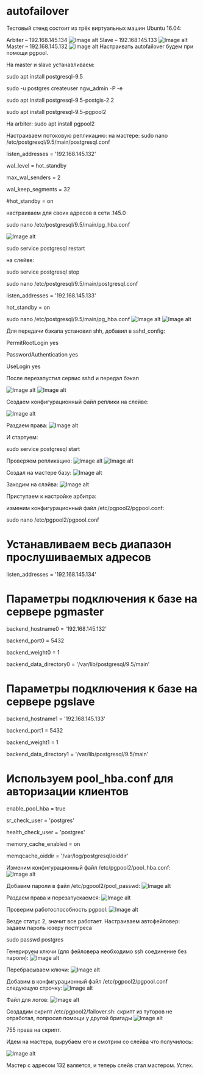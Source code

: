 # autofailover
Тестовый стенд состоит из трёх виртуальных машин Ubuntu 16.04:

Arbiter – 192.168.145.134
![Image alt](https://github.com/VashchenkoA/autofailover/raw/master/images/1.png)
Slave – 192.168.145.133
![Image alt](https://github.com/VashchenkoA/autofailover/raw/master/images/2.png)
Master – 192.168.145.132
![Image alt](https://github.com/VashchenkoA/autofailover/raw/master/images/3.png)
Настраивать autofailover будем при помощи pgpool.

На master и slave устанавливаем:

sudo apt install postgresql-9.5

sudo -u postgres createuser ngw_admin -P -e

sudo apt install postgresql-9.5-postgis-2.2

sudo apt install postgresql-9.5-pgpool2

На arbiter:
sudo apt install pgpool2

Настраиваем потоковую репликацию:
на мастере:
sudo nano /etc/postgresql/9.5/main/postgresql.conf

listen_addresses = '192.168.145.132'

wal_level = hot_standby

max_wal_senders = 2

wal_keep_segments = 32

#hot_standby = on

настраиваем для своих адресов в сети .145.0

sudo nano /etc/postgresql/9.5/main/pg_hba.conf

![Image alt](https://github.com/VashchenkoA/autofailover/raw/master/images/4.png)

sudo service postgresql restart

на слейве:

sudo service postgresql stop

sudo nano /etc/postgresql/9.5/main/postgresql.conf

listen_addresses = '192.168.145.133'

hot_standby = on

sudo nano /etc/postgresql/9.5/main/pg_hba.conf
![Image alt](https://github.com/VashchenkoA/autofailover/raw/master/images/5.png)
![Image alt](https://github.com/VashchenkoA/autofailover/raw/master/images/6.png)

Для передачи бэкапа установил shh, добавил в sshd_config:

PermitRootLogin yes

PasswordAuthentication yes

UseLogin yes

После перезапустил сервис sshd и передал бэкап

![Image alt](https://github.com/VashchenkoA/autofailover/raw/master/images/7.png)
![Image alt](https://github.com/VashchenkoA/autofailover/raw/master/images/8.png)

Создаем конфигурационный файл реплики на слейве:

![Image alt](https://github.com/VashchenkoA/autofailover/raw/master/images/9.png)

Раздаем права:
![Image alt](https://github.com/VashchenkoA/autofailover/raw/master/images/10.png)

И стартуем:

sudo service postgresql start

Проверяем репликацию:
![Image alt](https://github.com/VashchenkoA/autofailover/raw/master/images/11.png)
![Image alt](https://github.com/VashchenkoA/autofailover/raw/master/images/12.png)

Создал на мастере базу:
![Image alt](https://github.com/VashchenkoA/autofailover/raw/master/images/13.png)

Заходим на слэйва:
![Image alt](https://github.com/VashchenkoA/autofailover/raw/master/images/14.png)

Приступаем к настройке арбитра:

изменим конфигурационный файл /etc/pgpool2/pgpool.conf:

sudo nano /etc/pgpool2/pgpool.conf

# Устанавливаем весь диапазон прослушиваемых адресов

listen_addresses = '192.168.145.134'

# Параметры подключения к базе на сервере pgmaster

backend_hostname0 = '192.168.145.132'

backend_port0 = 5432

backend_weight0 = 1

backend_data_directory0 = '/var/lib/postgresql/9.5/main'

# Параметры подключения к базе на сервере pgslave

backend_hostname1 = '192.168.145.133'

backend_port1 = 5432

backend_weight1 = 1

backend_data_directory1 = '/var/lib/postgresql/9.5/main'

# Используем pool_hba.conf для авторизации клиентов

enable_pool_hba = true

sr_check_user = 'postgres'

health_check_user = 'postgres'

memory_cache_enabled = on

memqcache_oiddir = '/var/log/postgresql/oiddir'

Изменим конфигурационный файл /etc/pgpool2/pool_hba.conf:
![Image alt](https://github.com/VashchenkoA/autofailover/raw/master/images/16.png)

Добавим пароли в файл /etc/pgpool2/pool_passwd:
![Image alt](https://github.com/VashchenkoA/autofailover/raw/master/images/17.png)

Раздаем права и перезапускаемся:
![Image alt](https://github.com/VashchenkoA/autofailover/raw/master/images/18.png)

Проверим работоспособность pgpool:
![Image alt](https://github.com/VashchenkoA/autofailover/raw/master/images/19.png)

Везде статус 2, значит все работает.
Настраиваем автофейловер:
задаем пароль юзеру постгреса

sudo passwd postgres

Генерируем ключи (для фейловера необходимо ssh соединение без пароля):
![Image alt](https://github.com/VashchenkoA/autofailover/raw/master/images/20.png)

Перебрасываем ключи:
![Image alt](https://github.com/VashchenkoA/autofailover/raw/master/images/21.png)

Добавим в конфигурационный файл /etc/pgpool2/pgpool.conf следующую строчку:
![Image alt](https://github.com/VashchenkoA/autofailover/raw/master/images/22.png)

Файл для логов:
![Image alt](https://github.com/VashchenkoA/autofailover/raw/master/images/23.png)

Создадим скрипт /etc/pgpool2/failover.sh:
скрипт из туторов не отработал, попросил помощи у другой бригады
![Image alt](https://github.com/VashchenkoA/autofailover/raw/master/images/24.png)

755 права на скрипт.

Идем на мастера, вырубаем его и смотрим со слейва что получилось:

![Image alt](https://github.com/VashchenkoA/autofailover/raw/master/images/25.png)

Мастер с адресом 132 валяется, и теперь слейв стал мастером. Успех.
